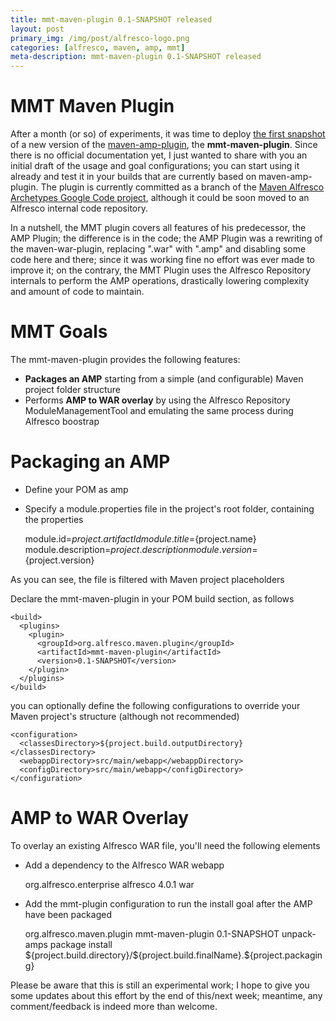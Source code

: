 ```yaml
---
title: mmt-maven-plugin 0.1-SNAPSHOT released
layout: post
primary_img: /img/post/alfresco-logo.png
categories: [alfresco, maven, amp, mmt]
meta-description: mmt-maven-plugin 0.1-SNAPSHOT released
---
```


MMT Maven Plugin
================

After a month (or so) of experiments, it was time to deploy [the first snapshot](http://maven.alfresco.com/nexus/content/repositories/snapshots/org/alfresco/maven/plugin/mmt-maven-plugin/0.1-SNAPSHOT/) of a new version of the [maven-amp-plugin](http://maven.alfresco.com/nexus/content/repositories/alfresco-docs/maven-alfresco-lifecycle/plugins/maven-amp-plugin/components.html), the **mmt-maven-plugin**. Since there is no official documentation yet, I just wanted to share with you an initial draft of the usage and goal configurations; you can start using it already and test it in your builds that are currently based on maven-amp-plugin. The plugin is currently committed as a branch of the [Maven Alfresco Archetypes Google Code project](http://code.google.com/p/maven-alfresco-archetypes), although it could be soon moved to an Alfresco internal code repository.

In a nutshell, the MMT plugin covers all features of his predecessor, the AMP Plugin; the difference is in the code; the AMP Plugin was a rewriting of the maven-war-plugin, replacing ".war" with ".amp" and disabling some code here and there; since it was working fine no effort was ever made to improve it; on the contrary, the MMT Plugin uses the Alfresco Repository internals to perform the AMP operations, drastically lowering complexity and amount of code to maintain.

MMT Goals
======================

The mmt-maven-plugin provides the following features:

* **Packages an AMP** starting from a simple (and configurable) Maven project folder structure
* Performs **AMP to WAR overlay** by using the Alfresco Repository ModuleManagementTool and emulating the same process during Alfresco boostrap

Packaging an AMP
=======

* Define your POM as <packaging>amp</packaging>
* Specify a module.properties file in the project's root folder, containing the properties

    module.id=${project.artifactId}
    module.title=${project.name}
    module.description=${project.description}
    module.version=${project.version}

As you can see, the file is filtered with Maven project placeholders

Declare the mmt-maven-plugin in your POM build section, as follows

    <build>
      <plugins>
        <plugin>
          <groupId>org.alfresco.maven.plugin</groupId>
          <artifactId>mmt-maven-plugin</artifactId>
          <version>0.1-SNAPSHOT</version>
        </plugin>
      </plugins>
    </build>

you can optionally define the following configurations to override your Maven project's structure (although not recommended)

    <configuration>
      <classesDirectory>${project.build.outputDirectory}</classesDirectory>
      <webappDirectory>src/main/webapp</webappDirectory>
      <configDirectory>src/main/webapp</configDirectory>
    </configuration>

AMP to WAR Overlay
=======

To overlay an existing Alfresco WAR file, you'll need the following elements

* Add a dependency to the Alfresco WAR webapp

    <dependencies>
      <dependency>
        <groupId>org.alfresco.enterprise</groupId>
        <artifactId>alfresco</artifactId>
        <version>4.0.1</version>
        <type>war</type>
      </dependency>
    </dependencies>
 
* Add the mmt-plugin configuration to run the install goal after the AMP have been packaged

    <plugin>
      <groupId>org.alfresco.maven.plugin</groupId>
      <artifactId>mmt-maven-plugin</artifactId>
      <version>0.1-SNAPSHOT</version>
      <executions>
        <execution>
          <id>unpack-amps</id>
          <phase>package</phase>
          <goals>
            <goal>install</goal>
          </goals>
          <configuration>
            <singleAmp>${project.build.directory}/${project.build.finalName}.${project.packaging}</singleAmp>
          </configuration>
        </execution>
      </executions>
    </plugin>
 

Please be aware that this is still an experimental work; I hope to give you some updates about this effort by the end of this/next week; meantime, any comment/feedback is indeed more than welcome.